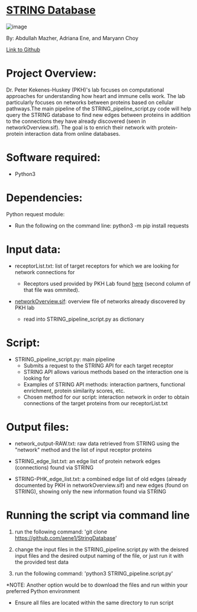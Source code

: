 # [STRING Database](https://string-db.org/) 
 ![image](https://user-images.githubusercontent.com/69886501/117343733-33937400-ae6a-11eb-9081-40a8c75bb77e.png)

By: Abdullah Mazher, Adriana Ene, and Maryann Choy

[Link to Github](https://github.com/aene1/StringDatabase)

# Project Overview:


Dr. Peter Kekenes-Huskey (PKH)'s lab focuses on computational approaches for understanding how heart and immune cells work. The lab particularly focuses on networks between proteins based on cellular pathways.The main pipeline of the STRING_pipeline_script.py code will help query the STRING database to find new edges between proteins in addition to the connections they have already discovered (seen in networkOverview.sif). The goal is to enrich their network with protein-protein interaction data from online databases. 

# Software required:

* Python3

# Dependencies:

Python request module: 

* Run the following on the command line: python3 -m pip install requests

# Input data:

* receptorList.txt: list of target receptors for which we are looking for network connections for
   * Receptors used provided by PKH Lab found [here](https://bitbucket.org/pkhlab/pathwayanalysis/src/master/receptorlist.txt) (second column of that file was ommited). 

* [networkOverview.sif](https://bitbucket.org/pkhlab/pathwayanalysis/src/master/NetworkOverView.sif): overview file of networks already discovered by PKH lab 
   * read into STRING_pipeline_script.py as dictionary
   
# Script:

* STRING_pipeline_script.py: main pipeline
   * Submits a request to the STRING API for each target receptor
   * STRING API allows various methods based on the interaction one is looking for
    * Examples of STRING API methods: interaction partners, functional enrichment, protein similarity scores, etc.
    * Chosen method for our script: interaction network in order to obtain connections of the target proteins from our receptorList.txt

# Output files:

* network_output-RAW.txt: raw data retrieved from STRING using the "network" method and the list of input receptor proteins

* STRING_edge_list.txt: an edge list of protein network edges (connections) found via STRING

* STRING-PHK_edge_list.txt: a combined edge list of old edges (already documented by PKH in networkOverview.sif) and new edges (found on STRING), showing only the new information found via STRING

# Running the script via command line

1. run the following command: 'git clone https://github.com/aene1/StringDatabase'

2. change the input files in the STRING_pipeline.script.py with the deisred input files and the desired output naming of the file, or just run it with the provided test data

3. run the following command: 'python3 STRING_pipeline.script.py'

*NOTE: Another option would be to download the files and run within your preferred Python environment
 * Ensure all files are located within the same directory to run script

